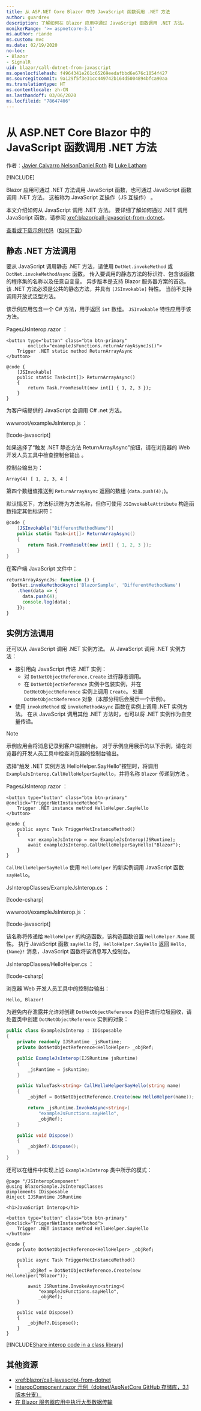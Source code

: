 ```yaml
---
title: 从 ASP.NET Core Blazor 中的 JavaScript 函数调用 .NET 方法
author: guardrex
description: 了解如何在 Blazor 应用中通过 JavaScript 函数调用 .NET 方法。
monikerRange: '>= aspnetcore-3.1'
ms.author: riande
ms.custom: mvc
ms.date: 02/19/2020
no-loc:
- Blazor
- SignalR
uid: blazor/call-dotnet-from-javascript
ms.openlocfilehash: f4964341e261c65269eedafbbd6e676c1054f427
ms.sourcegitcommit: 9a129f5f3e31cc449742b164d5004894bfca90aa
ms.translationtype: HT
ms.contentlocale: zh-CN
ms.lasthandoff: 03/06/2020
ms.locfileid: "78647406"
---
```

# <a name="call-net-methods-from-javascript-functions-in-aspnet-core-opno-locblazor"></a>从 ASP.NET Core Blazor 中的 JavaScript 函数调用 .NET 方法

作者：[Javier Calvarro Nelson](https://github.com/javiercn)[Daniel Roth](https://github.com/danroth27) 和 [Luke Latham](https://github.com/guardrex)

[!INCLUDE[](~/includes/blazorwasm-preview-notice.md)]

Blazor 应用可通过 .NET 方法调用 JavaScript 函数，也可通过 JavaScript 函数调用 .NET 方法。 这被称为 JavaScript 互操作（JS 互操作）   。

本文介绍如何从 JavaScript 调用 .NET 方法。 要详细了解如何通过 .NET 调用 JavaScript 函数，请参阅 <xref:blazor/call-javascript-from-dotnet>。

[查看或下载示例代码](https://github.com/dotnet/AspNetCore.Docs/tree/master/aspnetcore/blazor/common/samples/)（[如何下载](xref:index#how-to-download-a-sample)）

## <a name="static-net-method-call"></a>静态 .NET 方法调用

要从 JavaScript 调用静态 .NET 方法，请使用 `DotNet.invokeMethod` 或 `DotNet.invokeMethodAsync` 函数。 传入要调用的静态方法的标识符、包含该函数的程序集的名称以及任意自变量。 异步版本是支持 Blazor 服务器方案的首选。 该 .NET 方法必须是公共的静态方法，并具有 `[JSInvokable]` 特性。 当前不支持调用开放式泛型方法。

该示例应用包含一个 C# 方法，用于返回 `int` 数组。 `JSInvokable` 特性应用于该方法。

Pages/JsInterop.razor  ：

```razor
<button type="button" class="btn btn-primary"
        onclick="exampleJsFunctions.returnArrayAsyncJs()">
    Trigger .NET static method ReturnArrayAsync
</button>

@code {
    [JSInvokable]
    public static Task<int[]> ReturnArrayAsync()
    {
        return Task.FromResult(new int[] { 1, 2, 3 });
    }
}
```

为客户端提供的 JavaScript 会调用 C# .net 方法。

wwwroot/exampleJsInterop.js  ：

[!code-javascript[](./common/samples/3.x/BlazorWebAssemblySample/wwwroot/exampleJsInterop.js?highlight=8-14)]

如果选择了“触发 .NET 静态方法 ReturnArrayAsync”按钮，请在浏览器的 Web 开发人员工具中检查控制台输出  。

控制台输出为：

```console
Array(4) [ 1, 2, 3, 4 ]
```

第四个数组值推送到 `ReturnArrayAsync` 返回的数组 (`data.push(4);`)。

默认情况下，方法标识符为方法名称，但你可使用 `JSInvokableAttribute` 构造函数指定其他标识符：

```csharp
@code {
    [JSInvokable("DifferentMethodName")]
    public static Task<int[]> ReturnArrayAsync()
    {
        return Task.FromResult(new int[] { 1, 2, 3 });
    }
}
```

在客户端 JavaScript 文件中：

```javascript
returnArrayAsyncJs: function () {
  DotNet.invokeMethodAsync('BlazorSample', 'DifferentMethodName')
    .then(data => {
      data.push(4);
      console.log(data);
    });
}
```

## <a name="instance-method-call"></a>实例方法调用

还可以从 JavaScript 调用 .NET 实例方法。 从 JavaScript 调用 .NET 实例方法：

* 按引用向 JavaScript 传递 .NET 实例：
  * 对 `DotNetObjectReference.Create` 进行静态调用。
  * 在 `DotNetObjectReference` 实例中包装实例，并在 `DotNetObjectReference` 实例上调用 `Create`。 处置 `DotNetObjectReference` 对象（本部分稍后会展示一个示例）。
* 使用 `invokeMethod` 或 `invokeMethodAsync` 函数在实例上调用 .NET 实例方法。 在从 JavaScript 调用其他 .NET 方法时，也可以将 .NET 实例作为自变量传递。

> [!NOTE]
> 示例应用会将消息记录到客户端控制台。 对于示例应用展示的以下示例，请在浏览器的开发人员工具中检查浏览器的控制台输出。

选择“触发 .NET 实例方法 HelloHelper.SayHello”按钮时，将调用 `ExampleJsInterop.CallHelloHelperSayHello`，并将名称 `Blazor` 传递到方法  。

Pages/JsInterop.razor  ：

```razor
<button type="button" class="btn btn-primary" @onclick="TriggerNetInstanceMethod">
    Trigger .NET instance method HelloHelper.SayHello
</button>

@code {
    public async Task TriggerNetInstanceMethod()
    {
        var exampleJsInterop = new ExampleJsInterop(JSRuntime);
        await exampleJsInterop.CallHelloHelperSayHello("Blazor");
    }
}
```

`CallHelloHelperSayHello` 使用 `HelloHelper` 的新实例调用 JavaScript 函数 `sayHello`。

JsInteropClasses/ExampleJsInterop.cs  ：

[!code-csharp[](./common/samples/3.x/BlazorWebAssemblySample/JsInteropClasses/ExampleJsInterop.cs?name=snippet1&highlight=10-16)]

wwwroot/exampleJsInterop.js  ：

[!code-javascript[](./common/samples/3.x/BlazorWebAssemblySample/wwwroot/exampleJsInterop.js?highlight=15-18)]

该名称将传递给 `HelloHelper` 的构造函数，该构造函数设置 `HelloHelper.Name` 属性。 执行 JavaScript 函数 `sayHello` 时，`HelloHelper.SayHello` 返回 `Hello, {Name}!` 消息，JavaScript 函数将该消息写入控制台。

JsInteropClasses/HelloHelper.cs  ：

[!code-csharp[](./common/samples/3.x/BlazorWebAssemblySample/JsInteropClasses/HelloHelper.cs?name=snippet1&highlight=5,10-11)]

浏览器 Web 开发人员工具中的控制台输出：

```console
Hello, Blazor!
```

为避免内存泄露并允许对创建 `DotNetObjectReference` 的组件进行垃圾回收，请处置类中创建 `DotNetObjectReference` 实例的对象：

```csharp
public class ExampleJsInterop : IDisposable
{
    private readonly IJSRuntime _jsRuntime;
    private DotNetObjectReference<HelloHelper> _objRef;

    public ExampleJsInterop(IJSRuntime jsRuntime)
    {
        _jsRuntime = jsRuntime;
    }

    public ValueTask<string> CallHelloHelperSayHello(string name)
    {
        _objRef = DotNetObjectReference.Create(new HelloHelper(name));

        return _jsRuntime.InvokeAsync<string>(
            "exampleJsFunctions.sayHello",
            _objRef);
    }

    public void Dispose()
    {
        _objRef?.Dispose();
    }
}
```
  
还可以在组件中实现上述 `ExampleJsInterop` 类中所示的模式：
  
```razor
@page "/JSInteropComponent"
@using BlazorSample.JsInteropClasses
@implements IDisposable
@inject IJSRuntime JSRuntime

<h1>JavaScript Interop</h1>

<button type="button" class="btn btn-primary" @onclick="TriggerNetInstanceMethod">
    Trigger .NET instance method HelloHelper.SayHello
</button>

@code {
    private DotNetObjectReference<HelloHelper> _objRef;

    public async Task TriggerNetInstanceMethod()
    {
        _objRef = DotNetObjectReference.Create(new HelloHelper("Blazor"));

        await JSRuntime.InvokeAsync<string>(
            "exampleJsFunctions.sayHello",
            _objRef);
    }

    public void Dispose()
    {
        _objRef?.Dispose();
    }
}
```

[!INCLUDE[Share interop code in a class library](~/includes/blazor-share-interop-code.md)]

## <a name="additional-resources"></a>其他资源

* <xref:blazor/call-javascript-from-dotnet>
* [InteropComponent.razor 示例（dotnet/AspNetCore GitHub 存储库，3.1 版本分支）](https://github.com/dotnet/AspNetCore/blob/release/3.1/src/Components/test/testassets/BasicTestApp/InteropComponent.razor)
* [在 Blazor 服务器应用中执行大型数据传输](xref:blazor/advanced-scenarios#perform-large-data-transfers-in-blazor-server-apps)
